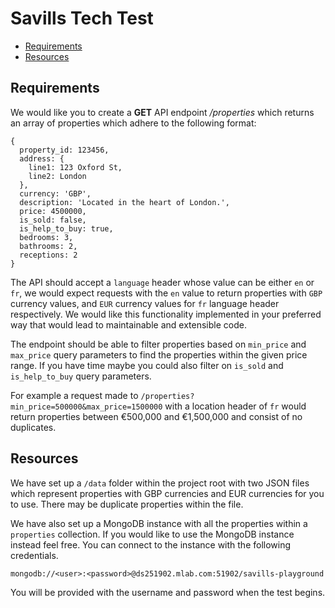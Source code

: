 # Savills Tech Test


-  [Requirements](#requirements)
-  [Resources](#resources)


## Requirements

We would like you to create a **GET** API endpoint */properties*  which returns an array of properties which adhere to the following format:

```
{
  property_id: 123456,
  address: {
    line1: 123 Oxford St,
    line2: London
  },
  currency: 'GBP',
  description: 'Located in the heart of London.',
  price: 4500000,
  is_sold: false,
  is_help_to_buy: true,
  bedrooms: 3,
  bathrooms: 2,
  receptions: 2
}
```

The API should accept a `language` header whose value can be either `en` or `fr`, we would expect requests with the `en` value to return properties with `GBP` currency values, and `EUR` currency values for `fr` language header respectively. We would like this functionality implemented in your preferred way that would lead to maintainable and extensible code.

The endpoint should be able to filter properties based on `min_price` and `max_price` query parameters to find the properties within the given price range. If you have time maybe you could also filter on `is_sold` and `is_help_to_buy` query parameters.

For example a request made to `/properties?min_price=500000&max_price=1500000` with a location header of `fr` would return properties between €500,000 and €1,500,000 and consist of no duplicates.


## Resources

We have set up a `/data` folder within the project root with two JSON files which represent properties with GBP currencies and EUR currencies for you to use. There may be duplicate properties within the file.

We have also set up a MongoDB instance with all the properties within a `properties` collection. If you would like to use the MongoDB instance instead feel free. You can connect to the instance with the following credentials.

`mongodb://<user>:<password>@ds251902.mlab.com:51902/savills-playground`

You will be provided with the username and password when the test begins.
